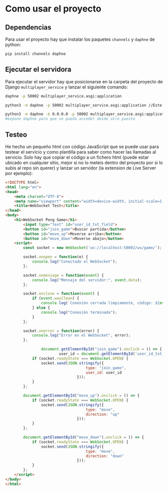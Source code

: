 # Como usar el proyecto

## Dependencias

Para usar el proyecto hay que instalar los paquetes `channels` y `daphne` de python:

```bash
pip install channels daphne
```

## Ejecutar el servidora

Para ejecutar el servidor hay que posicionarse en la carpeta del proyecto de Django `multiplayer_service` y lanzar el siguiente comando:

```bash
daphne -p 50002 multiplayer_service.asgi:application

python3 -m daphne -p 50002 multiplayer_service.asgi:application //Este si, el anterior no va

python3 -m daphne -b 0.0.0.0 -p 50002 multiplayer_service.asgi:application # Este
#expone daphne para que se pueda acceder desde otro puesto
```

## Testeo

He hecho un pequeño html con código JavaScript que se puede usar para testear el servicio y como plantilla para saber como hacer las llamadas al servicio. Solo hay que copiar el código a un fichero html (puede estar ubicado en cualquier sitio, mejor si no lo meteis dentro del proyecto por si lo subís al repo sin querer) y lanzar un servidor (la extension de Live Server por ejemplo):

```html
<!DOCTYPE html>
<html lang="en">
<head>
    <meta charset="UTF-8">
    <meta name="viewport" content="width=device-width, initial-scale=1.0">
    <title>WebSocket Test</title>
</head>
<body>
    <h1>WebSocket Pong Game</h1>
		<input type="text" id="user_id_txt_field">
		<button id="join_game">Buscar partida</button>
		<button id="move_up">Moverse arriba</button>
		<button id="move_down">Moverse abajo</button>
    <script>
        const socket = new WebSocket('ws://localhost:50002/ws/game/');

        socket.onopen = function(e) {
            console.log("Conectado al WebSocket");
        };

        socket.onmessage = function(event) {
            console.log("Mensaje del servidor:", event.data);
        };

        socket.onclose = function(event) {
            if (event.wasClean) {
                console.log(`Conexión cerrada limpiamente, código: ${event.code}, motivo: ${event.reason}`);
            } else {
                console.log("Conexión terminada");
            }
        };

        socket.onerror = function(error) {
            console.log("Error en el WebSocket", error);
        };

				document.getElementById("join_game").onclick = () => {
						user_id = document.getElementById('user_id_txt_field').value;
            if (socket.readyState === WebSocket.OPEN) {
                socket.send(JSON.stringify({
									type: "join_game",
									user_id: user_id
								}));
            }
        };

        document.getElementById("move_up").onclick = () => {
            if (socket.readyState === WebSocket.OPEN) {
                socket.send(JSON.stringify({
									type: "move",
									direction: "up"
								}));
            }
        };

		document.getElementById("move_down").onclick = () => {
            if (socket.readyState === WebSocket.OPEN) {
                socket.send(JSON.stringify({
									type: "move",
									direction: "down"
								}));
            }
        };
    </script>
</body>
</html>
```
